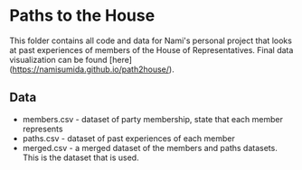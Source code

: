 # Paths to the House

This folder contains all code and data for Nami's personal project that looks at past experiences of members of the House of Representatives. Final data visualization can be found [here] (https://namisumida.github.io/path2house/).

## Data

* members.csv - dataset of party membership, state that each member represents
* paths.csv - dataset of past experiences of each member
* merged.csv - a merged dataset of the members and paths datasets. This is the dataset that is used. 
